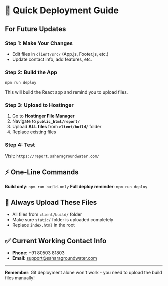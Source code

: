 # 🚀 Quick Deployment Guide

## For Future Updates

### Step 1: Make Your Changes
- Edit files in `client/src/` (App.js, Footer.js, etc.)
- Update contact info, add features, etc.

### Step 2: Build the App
```bash
npm run deploy
```
This will build the React app and remind you to upload files.

### Step 3: Upload to Hostinger
1. Go to **Hostinger File Manager**
2. Navigate to **`public_html/report/`**
3. Upload **ALL files** from **`client/build/`** folder
4. Replace existing files

### Step 4: Test
Visit: `https://report.saharagroundwater.com/`

## ⚡ One-Line Commands

**Build only**: `npm run build-only`
**Full deploy reminder**: `npm run deploy`

## 📁 Always Upload These Files
- All files from `client/build/` folder
- Make sure `static/` folder is uploaded completely
- Replace `index.html` in the root

## ✅ Current Working Contact Info
- **Phone**: +91 80503 81803
- **Email**: support@saharagroundwater.com

---
**Remember**: Git deployment alone won't work - you need to upload the build files manually!
